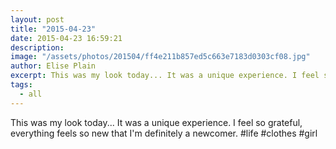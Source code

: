```yaml
---
layout: post
title: "2015-04-23"
date: 2015-04-23 16:59:21
description: 
image: "/assets/photos/201504/ff4e211b857ed5c663e7183d0303cf08.jpg"
author: Elise Plain
excerpt: This was my look today... It was a unique experience. I feel so grateful, everything feels so new that I&#39;m definitely a newcomer. #life #clothes #girl
tags: 
  - all
---
```


This was my look today... It was a unique experience. I feel so grateful, everything feels so new that I&#39;m definitely a newcomer. #life #clothes #girl
<p></p>
